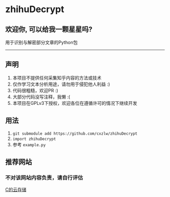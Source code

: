 # zhihuDecrypt

## 欢迎你, 可以给我一颗星星吗? 

用于识别与解密部分文章的Python包

---

## 声明

1. 本项目不提供任何采集知乎内容的方法或技术
2. 仅作学习文本分析用途，请勿用于侵犯他人利益 :)
3. 代码很粗糙，欢迎PR :)
4. 大部分代码没写注释，我懒 :(
5. 本项目在GPLv3下授权，欢迎各位在遵循许可的情况下继续开发

## 用法

1. `git submodule add https://github.com/cxzlw/zhihuDecrypt`
2. `import zhihuDecrypt`
3. 参考 `example.py`

## 推荐网站

### 不对该网站内容负责，请自行评估

[C的云存储](https://cdycc.cn/)

